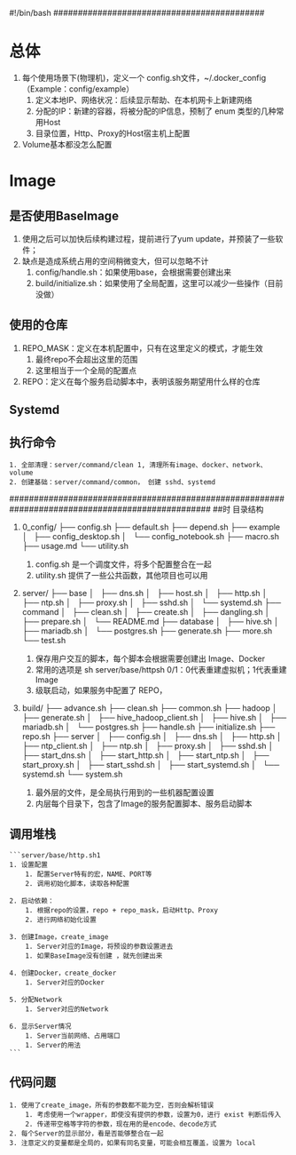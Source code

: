 #!/bin/bash
###########################################
# 总体
1. 每个使用场景下(物理机)，定义一个 config.sh文件，~/.docker_config（Example：config/example）
    1. 定义本地IP、网络状况：后续显示帮助、在本机网卡上新建网络
    2. 分配的IP：新建的容器，将被分配的IP信息，预制了 enum 类型的几种常用Host
    3. 目录位置，Http、Proxy的Host宿主机上配置
2. Volume基本都没怎么配置

# Image
## 是否使用BaseImage
1. 使用之后可以加快后续构建过程，提前进行了yum update，并预装了一些软件；
2. 缺点是造成系统占用的空间稍微变大，但可以忽略不计
    1. config/handle.sh：如果使用base，会根据需要创建出来
    2. build/initialize.sh：如果使用了全局配置，这里可以减少一些操作（目前没做）

## 使用的仓库
1. REPO_MASK：定义在本机配置中，只有在这里定义的模式，才能生效
    1. 最终repo不会超出这里的范围
    2. 这里相当于一个全局的配置点
2. REPO：定义在每个服务启动脚本中，表明该服务期望用什么样的仓库

## Systemd

## 执行命令
    1. 全部清理：server/command/clean 1, 清理所有image、docker、network、volume
    2. 创建基础：server/command/common， 创建 sshd、systemd

#################################################################################################
##时 目录结构
1. 0_config/
    ├── config.sh
    ├── default.sh
    ├── depend.sh
    ├── example
    │   ├── config_desktop.sh
    │   └── config_notebook.sh
    ├── macro.sh
    ├── usage.md
    └── utility.sh
    1. config.sh 是一个调度文件，将多个配置整合在一起
    2. utility.sh 提供了一些公共函数，其他项目也可以用

2. server/ 
    ├── base
    │   ├── dns.sh
    │   ├── host.sh
    │   ├── http.sh
    │   ├── ntp.sh
    │   ├── proxy.sh
    │   ├── sshd.sh
    │   └── systemd.sh
    ├── command
    │   ├── clean.sh
    │   ├── create.sh
    │   ├── dangling.sh
    │   ├── prepare.sh
    │   └── README.md
    ├── database
    │   ├── hive.sh
    │   ├── mariadb.sh
    │   └── postgres.sh
    ├── generate.sh
    ├── more.sh
    └── test.sh

    1. 保存用户交互的脚本，每个脚本会根据需要创建出 Image、Docker
    2. 常用的选项是 sh server/base/httpsh 0/1：0代表重建虚拟机；1代表重建Image
    3. 级联启动，如果服务中配置了 REPO，

3. build/
    ├── advance.sh
    ├── clean.sh
    ├── common.sh
    ├── hadoop
    │   ├── generate.sh
    │   ├── hive_hadoop_client.sh
    │   ├── hive.sh
    │   ├── mariadb.sh
    │   └── postgres.sh
    ├── handle.sh
    ├── initialize.sh
    ├── repo.sh
    ├── server
    │   ├── config.sh
    │   ├── dns.sh
    │   ├── http.sh
    │   ├── ntp_client.sh
    │   ├── ntp.sh
    │   ├── proxy.sh
    │   ├── sshd.sh
    │   ├── start_dns.sh
    │   ├── start_http.sh
    │   ├── start_ntp.sh
    │   ├── start_proxy.sh
    │   ├── start_sshd.sh
    │   ├── start_systemd.sh
    │   └── systemd.sh
    └── system.sh

    1. 最外层的文件，是全局执行用到的一些机器配置设置
    2. 内层每个目录下，包含了Image的服务配置脚本、服务启动脚本

## 调用堆栈
    ```server/base/http.sh1
    1. 设置配置
        1. 配置Server特有的宏，NAME、PORT等
        2. 调用初始化脚本，读取各种配置
    
    2. 启动依赖：
        1. 根据repo的设置，repo + repo_mask，启动Http、Proxy
        2. 进行网络初始化设置
    
    3. 创建Image，create_image
        1. Server对应的Image，将预设的参数设置进去
        1. 如果BaseImage没有创建 ，就先创建出来
    
    4. 创建Docker，create_docker
        1. Server对应的Docker
    
    5. 分配Network
        1. Server对应的Network
    
    6. 显示Server情况
        1. Server当前网络、占用端口
        1. Server的用法
    ```

## 代码问题
    1. 使用了create_image，所有的参数都不能为空，否则会解析错误
        1. 考虑使用一个wrapper，即使没有提供的参数，设置为0，进行 exist 判断后传入
        2. 传递带空格等字符的参数，现在用的是encode、decode方式 
    2. 每个Server的显示部分，看是否能够整合在一起
    3. 注意定义的变量都是全局的，如果有同名变量，可能会相互覆盖，设置为 local

